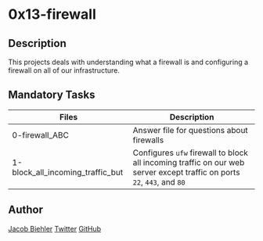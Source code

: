 # 0x13-firewall

## Description

This projects deals with understanding what a firewall is and configuring a firewall on all of our infrastructure.

## Mandatory Tasks

| Files | Description |
| ----- | ----------- |
| 0-firewall_ABC | Answer file for questions about firewalls |
| 1-block_all_incoming_traffic_but | Configures `ufw` firewall to block all incoming traffic on our web server except traffic on ports `22`, `443`, and `80` |

## Author

[Jacob Biehler](https://www.linkedin.com/in/jacob-biehler-475573139/)
[Twitter](https://twitter.com/Biehlerj)
[GitHub](https://github.com/biehlerj)
